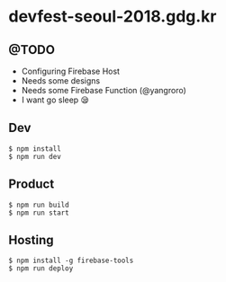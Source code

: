 # devfest-seoul-2018.gdg.kr
## @TODO
* Configuring Firebase Host
* Needs some designs
* Needs some Firebase Function (@yangroro)
* I want go sleep 😪

## Dev
```
$ npm install
$ npm run dev
```

## Product
```
$ npm run build
$ npm run start
```

## Hosting
```
$ npm install -g firebase-tools
$ npm run deploy
```